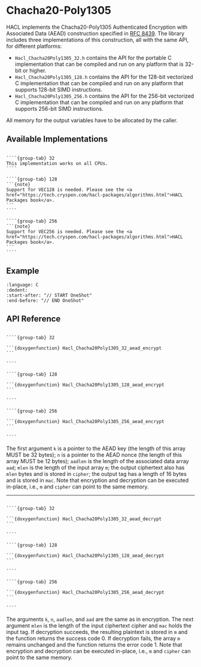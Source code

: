 # Chacha20-Poly1305

HACL implements the Chacha20-Poly1305 Authenticated Encryption with Associated Data (AEAD) construction specified in [RFC 8439].
The library includes three implementations of this construction, all with the same API, for different platforms:

* `Hacl_Chacha20Poly1305_32.h` contains the API for the portable C implementation that can be compiled and run on any platform that is 32-bit or higher.
* `Hacl_Chacha20Poly1305_128.h` contains the API for the 128-bit vectorized C implementation that can be compiled and run on any platform that supports 128-bit SIMD instructions.
* `Hacl_Chacha20Poly1305_256.h` contains the API for the 256-bit vectorized C implementation that can be compiled and run on any platform that supports 256-bit SIMD instructions.

All memory for the output variables have to be allocated by the caller.

## Available Implementations

`````{tabs}

````{group-tab} 32
This implementation works on all CPUs.
````

````{group-tab} 128
```{note}
Support for VEC128 is needed. Please see the <a href="https://tech.cryspen.com/hacl-packages/algorithms.html">HACL Packages book</a>.
```
````

````{group-tab} 256
```{note}
Support for VEC256 is needed. Please see the <a href="https://tech.cryspen.com/hacl-packages/algorithms.html">HACL Packages book</a>.
```
````
`````

## Example

```{literalinclude} ../../../../tests/chacha20poly1305.cc
:language: C
:dedent:
:start-after: "// START OneShot"
:end-before: "// END OneShot"
```

## API Reference

`````{tabs}

````{group-tab} 32

```{doxygenfunction} Hacl_Chacha20Poly1305_32_aead_encrypt
```

````

````{group-tab} 128

```{doxygenfunction} Hacl_Chacha20Poly1305_128_aead_encrypt
```

````

````{group-tab} 256

```{doxygenfunction} Hacl_Chacha20Poly1305_256_aead_encrypt
```

````
`````

The first argument `k` is a pointer to the AEAD key (the length of this array MUST be 32 bytes);
`n` is a pointer to the AEAD nonce (the length of this array MUST be 12 bytes);
`aadlen` is the length of the associated data array `aad`;
`mlen` is the length of the input array `m`;
the output ciphertext also has `mlen` bytes and is stored in `cipher`;
the output tag has a length of 16 bytes and is stored in `mac`.
Note that encryption and decryption can be executed in-place, i.e., `m` and `cipher` can point to the same memory.

-------------------------------------------------------------------------------

`````{tabs}

````{group-tab} 32

```{doxygenfunction} Hacl_Chacha20Poly1305_32_aead_decrypt
```

````

````{group-tab} 128

```{doxygenfunction} Hacl_Chacha20Poly1305_128_aead_decrypt
```

````

````{group-tab} 256

```{doxygenfunction} Hacl_Chacha20Poly1305_256_aead_decrypt
```

````
`````

The arguments `k`, `n`, `aadlen`, and `aad` are the same as in encryption.
The next argument `mlen` is the length of the input ciphertext cipher and `mac` holds the input tag.
If decryption succeeds, the resulting plaintext is stored in `m` and the function returns the success code 0.
If decryption fails, the array `m` remains unchanged and the function returns the error code 1.
Note that encryption and decryption can be executed in-place, i.e., `m` and `cipher` can point to the same memory.

[rfc 8439]: https://www.rfc-editor.org/rfc/rfc8439.html
